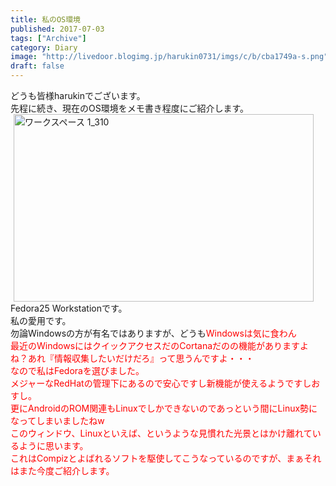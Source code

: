 ```yaml
---
title: 私のOS環境
published: 2017-07-03
tags: ["Archive"]
category: Diary
image: "http://livedoor.blogimg.jp/harukin0731/imgs/c/b/cba1749a-s.png"
draft: false
---
```

どうも皆様harukinでございます。<br />先程に続き、現在のOS環境をメモ書き程度にご紹介します。<br /><a  target="_blank" title="ワークスペース 1_310" href="http://livedoor.blogimg.jp/harukin0731/imgs/c/b/cba1749a.png"><img  class="pict" alt="ワークスペース 1_310" src="http://livedoor.blogimg.jp/harukin0731/imgs/c/b/cba1749a-s.png" width="480" hspace="5" height="300" border="0"></a><br />Fedora25 Workstationです。<br />私の愛用です。<br />勿論Windowsの方が有名ではありますが、どうも<span  style="color: rgb(255, 0, 0);">Windowsは気に食わん<br /><span >最近のWindowsにはクイックアクセスだのCortanaだのの機能がありますよね？あれ『情報収集したいだけだろ』って思うんですよ・・・<br />なので私はFedoraを選びました。<br />メジャーなRedHatの管理下にあるので安心ですし新機能が使えるようですしおすし。<br />更にAndroidのROM関連もLinuxでしかできないのであっという間にLinux勢になってしまいましたねw<br />このウィンドウ、Linuxといえば、というような見慣れた光景とはかけ離れているように思います。<br />これはCompizとよばれるソフトを駆使してこうなっているのですが、まぁそれはまた今度ご紹介します。<br /><br /></span></span>